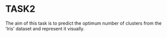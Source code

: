 # TASK2
The aim of this task is to predict the optimum number of clusters from the 'Iris' dataset and represent it visually.
